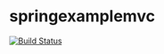 # springexamplemvc

[![Build Status](https://www.travis-ci.org/bingaru/springexamplemvc.svg?branch=master)](https://www.travis-ci.org/bingaru/springexamplemvc)
